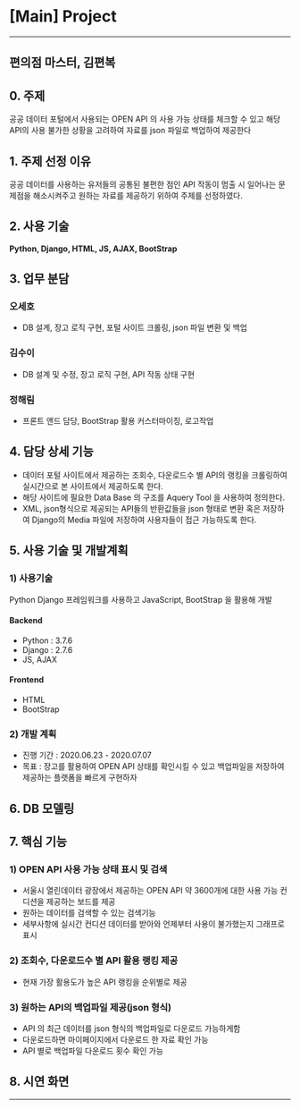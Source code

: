 # [Main] Project

---

## 편의점 마스터, 김편복



## 0. 주제  

공공 데이터 포털에서 사용되는 OPEN API 의 사용 가능 상태를 체크할 수 있고 해당 API의 사용 불가한 상황을 고려하여 자료를 json 파일로 백업하여 제공한다



## 1. 주제 선정 이유

공공 데이터를 사용하는 유저들의 공통된 불편한 점인 API  작동이 멈출 시 일어나는 문제점을 해소시켜주고 원하는 자료를 제공하기 위하여 주제를 선정하였다.



## 2. 사용 기술 

**Python, Django, HTML, JS, AJAX, BootStrap**



## 3. 업무 분담 

### 오세호

- DB 설계, 장고 로직 구현, 포털 사이트 크롤링, json 파일 변환 및 백업

### 김수이

- DB 설계 및 수정, 장고 로직 구현, API 작동 상태 구현

### 정해림

- 프론트 앤드 담당, BootStrap 활용 커스터마이징, 로고작업



## 4. 담당 상세 기능

- 데이터 포털 사이트에서 제공하는 조회수, 다운로드수 별 API의 랭킹을 크롤링하여 실시간으로 본 사이트에서 제공하도록 한다.
- 해당 사이트에 필요한 Data Base 의 구조를 Aquery Tool 을 사용하여 정의한다.
- XML, json형식으로 제공되는 API들의 반환값들을 json 형태로 변환 혹은 저장하여 Django의 Media 파일에 저장하여 사용자들이 접근 가능하도록 한다.



## 5. 사용 기술 및 개발계획

### 1) 사용기술

Python Django 프레임워크를 사용하고 JavaScript, BootStrap 을 활용해 개발

#### Backend

- Python : 3.7.6
- Django : 2.7.6
- JS, AJAX 

#### Frontend

- HTML
- BootStrap



### 2) 개발 계획

- 진행 기간 : 2020.06.23 - 2020.07.07
- 목표 : 장고를 활용하여 OPEN API 상태를 확인시킬 수 있고 백업파일을 저장하여 제공하는 플랫폼을 빠르게 구현하자



## 6. DB 모델링





## 7. 핵심 기능

### 1) OPEN API 사용 가능 상태 표시 및 검색

- 서울시 열린데이터 광장에서 제공하는 OPEN API 약 3600개에 대한 사용 가능 컨디션을 제공하는 보드를 제공
- 원하는 데이터를 검색할 수 있는 검색기능
- 세부사항에 실시간 컨디션 데이터를 받아와 언제부터 사용이 불가했는지 그래프로 표시

### 2) 조회수, 다운로드수 별 API 활용 랭킹 제공

- 현재 가장 활용도가 높은 API 랭킹을 순위별로 제공

### 3) 원하는 API의 백업파일 제공(json 형식)

- API 의 최근 데이터를 json 형식의 백업파일로 다운로드 가능하게함
- 다운로드하면 마이페이지에서 다운로드 한 자료 확인 가능
- API 별로 백업파일 다운로드 횟수 확인 가능



## 8. 시연 화면

---

